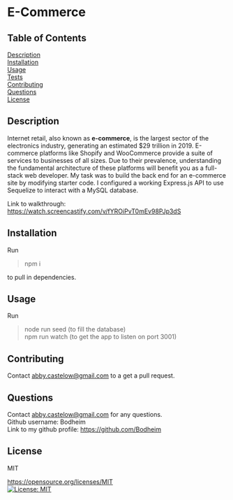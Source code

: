 # E-Commerce

## Table of Contents

[Description](#description)  
[Installation](#installation)  
[Usage](#usage)  
[Tests](#tests)  
[Contributing](#contributing)  
[Questions](#questions)  
[License](#license)

## Description

Internet retail, also known as **e-commerce**, is the largest sector of the electronics industry, generating an estimated $29 trillion in 2019. E-commerce platforms like Shopify and WooCommerce provide a suite of services to businesses of all sizes. Due to their prevalence, understanding the fundamental architecture of these platforms will benefit you as a full-stack web developer.
My task was to build the back end for an e-commerce site by modifying starter code. I configured a working Express.js API to use Sequelize to interact with a MySQL database.

Link to walkthrough: https://watch.screencastify.com/v/fYROiPvT0mEv98PJp3dS

## Installation

Run

> npm i

to pull in dependencies.

## Usage

Run

> node run seed (to fill the database)  
> npm run watch (to get the app to listen on port 3001)

## Contributing

Contact abby.castelow@gmail.com to a get a pull request.

## Questions

Contact abby.castelow@gmail.com for any questions.  
Github username: Bodheim  
Link to my github profile: https://github.com/Bodheim

## License

MIT

https://opensource.org/licenses/MIT  
 [![License: MIT](https://img.shields.io/badge/License-MIT-yellow.svg)](https://opensource.org/licenses/MIT)
